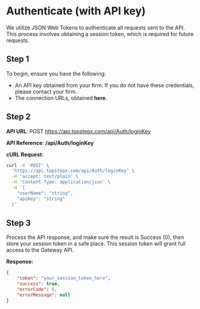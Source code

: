 # Authenticate (with API key)

We utilize JSON Web Tokens to authenticate all requests sent to the API. This process involves obtaining a session token, which is required for future requests.

## Step 1

To begin, ensure you have the following:

* An API key obtained from your firm. If you do not have these credentials, please contact your firm.
* The connection URLs, obtained **here**.

## Step 2

**API URL**: POST https://api.topstepx.com/api/Auth/loginKey

**API Reference**: **/api/Auth/loginKey**

**cURL Request:**
```bash
curl -X 'POST' \
  'https://api.topstepx.com/api/Auth/loginKey' \
  -H 'accept: text/plain' \
  -H 'Content-Type: application/json' \
  -d '{
    "userName": "string",
    "apiKey": "string"
  }'
```

## Step 3

Process the API response, and make sure the result is Success (0), then store your session token in a safe place. This session token will grant full access to the Gateway API.

**Response:**
```json
{
    "token": "your_session_token_here",
    "success": true,
    "errorCode": 0,
    "errorMessage": null
}
```
